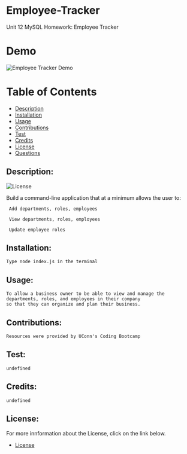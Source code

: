 # Employee-Tracker
 Unit 12 MySQL Homework: Employee Tracker

 # Demo
 ![Employee Tracker Demo](demo//Employee-Tracker.gif)
 
 # Table of Contents

 - [Description](#description)
 - [Installation](#installation)
 - [Usage](#usage)
 - [Contributions](#contribution)
 - [Test](#test)
 - [Credits](#credits)
 - [License](#license)
 - [Questions](#questions)

 ## Description:
 ![License](https://img.shields.io/badge/License-mit-blue.svg "License Badge")

  Build a command-line application that at a minimum allows the user to:
  
     Add departments, roles, employees
     
     View departments, roles, employees
     
     Update employee roles

 ## Installation:
    Type node index.js in the terminal
 ## Usage:
    To allow a business owner to be able to view and manage the departments, roles, and employees in their company
    so that they can organize and plan their business.
 ## Contributions:
    Resources were provided by UConn's Coding Bootcamp
 ## Test:
    undefined
 ## Credits:
    undefined
 ## License:
  For more innformation about the License, click on the link below.

- [License](https://opensource.org/licenses/mit)
